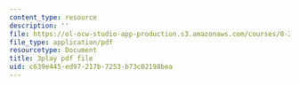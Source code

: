 ```yaml
---
content_type: resource
description: ''
file: https://ol-ocw-studio-app-production.s3.amazonaws.com/courses/8-20-introduction-to-special-relativity-january-iap-2021/c639e445ed97217b7253b73c02198bea_Pf_PvckSdTg.pdf
file_type: application/pdf
resourcetype: Document
title: 3play pdf file
uid: c639e445-ed97-217b-7253-b73c02198bea
---
```

